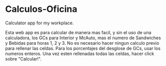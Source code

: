 # Calculos-Oficina
Calculator app for my workplace. 

Esta web app es para calcular de manera mas facil, y sin el uso de una calculadora, los GCs para Interior y McAuto, mas el numero de Sandwiches y Bebidas para horas 1, 2 y 3.
No es necesario hacer ningun calculo previo para rellenar las celdas.
Para los porcentajes del desglose de GCs, usar los numeros enteros.
Una vez esten rellenadas todas las celdas, hacer click sobre "Calcular!".
